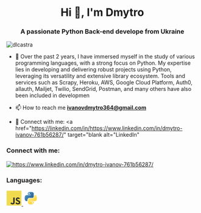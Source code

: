 <h1 align="center">Hi 👋, I'm Dmytro</h1>
<h3 align="center">A passionate Python Back-end develope from Ukraine</h3>

<p align="left"> <img src="https://komarev.com/ghpvc/?username=dlcastra&label=Profile%20views&color=0e75b6&style=flat" alt="dlcastra" /> </p>

- 🌱 Over the past 2 years, I have immersed myself in the study of various
 programming languages, with a strong focus on Python. My expertise
 lies in developing and delivering robust projects using Python,
 leveraging its versatility and extensive library ecosystem.
 Tools and services such as Scrapy, Heroku, AWS, Google Cloud
 Platform, Auth0, allauth, Mailjet, Twilio, SendGrid, Postman, and many
 others have also been included in developmen

- 📫 How to reach me **ivanovdmytro364@gmail.com**
- 👋 Connect with me: <a href="https://linkedin.com/in/https://www.linkedin.com/in/dmytro-ivanov-761b56287/" target="blank alt="LinkedIn"</a>

<h3 align="left">Connect with me:</h3>
<p align="left">
<a href="https://linkedin.com/in/https://www.linkedin.com/in/dmytro-ivanov-761b56287/" target="blank"><img align="center" src="https://raw.githubusercontent.com/rahuldkjain/github-profile-readme-generator/master/src/images/icons/Social/linked-in-alt.svg" alt="https://www.linkedin.com/in/dmytro-ivanov-761b56287/" height="30" width="40" /></a>
</p>

<h3 align="left">Languages:</h3>
<p align="left"> <a href="https://developer.mozilla.org/en-US/docs/Web/JavaScript" target="_blank" rel="noreferrer"> <img src="https://raw.githubusercontent.com/devicons/devicon/master/icons/javascript/javascript-original.svg" alt="javascript" width="40" height="40"/> </a> <a href="https://www.python.org" target="_blank" rel="noreferrer"> <img src="https://raw.githubusercontent.com/devicons/devicon/master/icons/python/python-original.svg" alt="python" width="40" height="40"/> </a> </p>
